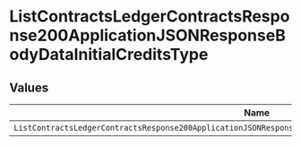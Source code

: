 # ListContractsLedgerContractsResponse200ApplicationJSONResponseBodyDataInitialCreditsType


## Values

| Name                                                                                                         | Value                                                                                                        |
| ------------------------------------------------------------------------------------------------------------ | ------------------------------------------------------------------------------------------------------------ |
| `ListContractsLedgerContractsResponse200ApplicationJSONResponseBodyDataInitialCreditsTypeCreditSegmentStart` | CREDIT_SEGMENT_START                                                                                         |